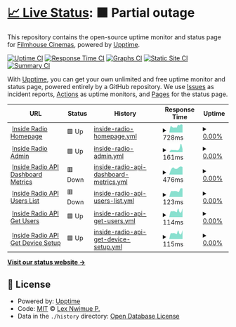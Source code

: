 # [📈 Live Status](https://lexNwimue.github.io/inside-radio-monitor): <!--live status--> **🟧 Partial outage**

This repository contains the open-source uptime monitor and status page for [Filmhouse Cinemas](<[lexnwimue.github.io](https://www.filmhouseng.com/)>), powered by [Upptime](https://github.com/upptime/upptime).

[![Uptime CI](https://github.com/lexNwimue/inside-radio-monitor/workflows/Uptime%20CI/badge.svg)](https://github.com/lexNwimue/inside-radio-monitor/actions?query=workflow%3A%22Uptime+CI%22)
[![Response Time CI](https://github.com/lexNwimue/inside-radio-monitor/workflows/Response%20Time%20CI/badge.svg)](https://github.com/lexNwimue/inside-radio-monitor/actions?query=workflow%3A%22Response+Time+CI%22)
[![Graphs CI](https://github.com/lexNwimue/inside-radio-monitor/workflows/Graphs%20CI/badge.svg)](https://github.com/lexNwimue/inside-radio-monitor/actions?query=workflow%3A%22Graphs+CI%22)
[![Static Site CI](https://github.com/lexNwimue/inside-radio-monitor/workflows/Static%20Site%20CI/badge.svg)](https://github.com/lexNwimue/inside-radio-monitor/actions?query=workflow%3A%22Static+Site+CI%22)
[![Summary CI](https://github.com/lexNwimue/inside-radio-monitor/workflows/Summary%20CI/badge.svg)](https://github.com/lexNwimue/inside-radio-monitor/actions?query=workflow%3A%22Summary+CI%22)

With [Upptime](https://upptime.js.org), you can get your own unlimited and free uptime monitor and status page, powered entirely by a GitHub repository. We use [Issues](https://github.com/lexNwimue/inside-radio-monitor/issues) as incident reports, [Actions](https://github.com/lexNwimue/inside-radio-monitor/actions) as uptime monitors, and [Pages](https://lexNwimue.github.io/inside-radio-monitor) for the status page.

<!--start: status pages-->
<!-- This summary is generated by Upptime (https://github.com/upptime/upptime) -->
<!-- Do not edit this manually, your changes will be overwritten -->
<!-- prettier-ignore -->
| URL | Status | History | Response Time | Uptime |
| --- | ------ | ------- | ------------- | ------ |
| <img alt="" src="https://icons.duckduckgo.com/ip3/insideradiong.com.ico" height="13"> [Inside Radio Homepage](https://insideradiong.com) | 🟩 Up | [inside-radio-homepage.yml](https://github.com/lexNwimue/inside-radio-monitor/commits/HEAD/history/inside-radio-homepage.yml) | <details><summary><img alt="Response time graph" src="./graphs/inside-radio-homepage/response-time-week.png" height="20"> 728ms</summary><br><a href="https://lexNwimue.github.io/inside-radio-monitor/history/inside-radio-homepage"><img alt="Response time 888" src="https://img.shields.io/endpoint?url=https%3A%2F%2Fraw.githubusercontent.com%2FlexNwimue%2Finside-radio-monitor%2FHEAD%2Fapi%2Finside-radio-homepage%2Fresponse-time.json"></a><br><a href="https://lexNwimue.github.io/inside-radio-monitor/history/inside-radio-homepage"><img alt="24-hour response time 864" src="https://img.shields.io/endpoint?url=https%3A%2F%2Fraw.githubusercontent.com%2FlexNwimue%2Finside-radio-monitor%2FHEAD%2Fapi%2Finside-radio-homepage%2Fresponse-time-day.json"></a><br><a href="https://lexNwimue.github.io/inside-radio-monitor/history/inside-radio-homepage"><img alt="7-day response time 728" src="https://img.shields.io/endpoint?url=https%3A%2F%2Fraw.githubusercontent.com%2FlexNwimue%2Finside-radio-monitor%2FHEAD%2Fapi%2Finside-radio-homepage%2Fresponse-time-week.json"></a><br><a href="https://lexNwimue.github.io/inside-radio-monitor/history/inside-radio-homepage"><img alt="30-day response time 637" src="https://img.shields.io/endpoint?url=https%3A%2F%2Fraw.githubusercontent.com%2FlexNwimue%2Finside-radio-monitor%2FHEAD%2Fapi%2Finside-radio-homepage%2Fresponse-time-month.json"></a><br><a href="https://lexNwimue.github.io/inside-radio-monitor/history/inside-radio-homepage"><img alt="1-year response time 888" src="https://img.shields.io/endpoint?url=https%3A%2F%2Fraw.githubusercontent.com%2FlexNwimue%2Finside-radio-monitor%2FHEAD%2Fapi%2Finside-radio-homepage%2Fresponse-time-year.json"></a></details> | <details><summary><a href="https://lexNwimue.github.io/inside-radio-monitor/history/inside-radio-homepage">0.00%</a></summary><a href="https://lexNwimue.github.io/inside-radio-monitor/history/inside-radio-homepage"><img alt="All-time uptime 9.72%" src="https://img.shields.io/endpoint?url=https%3A%2F%2Fraw.githubusercontent.com%2FlexNwimue%2Finside-radio-monitor%2FHEAD%2Fapi%2Finside-radio-homepage%2Fuptime.json"></a><br><a href="https://lexNwimue.github.io/inside-radio-monitor/history/inside-radio-homepage"><img alt="24-hour uptime 0.00%" src="https://img.shields.io/endpoint?url=https%3A%2F%2Fraw.githubusercontent.com%2FlexNwimue%2Finside-radio-monitor%2FHEAD%2Fapi%2Finside-radio-homepage%2Fuptime-day.json"></a><br><a href="https://lexNwimue.github.io/inside-radio-monitor/history/inside-radio-homepage"><img alt="7-day uptime 0.00%" src="https://img.shields.io/endpoint?url=https%3A%2F%2Fraw.githubusercontent.com%2FlexNwimue%2Finside-radio-monitor%2FHEAD%2Fapi%2Finside-radio-homepage%2Fuptime-week.json"></a><br><a href="https://lexNwimue.github.io/inside-radio-monitor/history/inside-radio-homepage"><img alt="30-day uptime 0.00%" src="https://img.shields.io/endpoint?url=https%3A%2F%2Fraw.githubusercontent.com%2FlexNwimue%2Finside-radio-monitor%2FHEAD%2Fapi%2Finside-radio-homepage%2Fuptime-month.json"></a><br><a href="https://lexNwimue.github.io/inside-radio-monitor/history/inside-radio-homepage"><img alt="1-year uptime 9.72%" src="https://img.shields.io/endpoint?url=https%3A%2F%2Fraw.githubusercontent.com%2FlexNwimue%2Finside-radio-monitor%2FHEAD%2Fapi%2Finside-radio-homepage%2Fuptime-year.json"></a></details>
| <img alt="" src="https://icons.duckduckgo.com/ip3/insideradiong.com.ico" height="13"> [Inside Radio Admin](https://insideradiong.com/customers) | 🟩 Up | [inside-radio-admin.yml](https://github.com/lexNwimue/inside-radio-monitor/commits/HEAD/history/inside-radio-admin.yml) | <details><summary><img alt="Response time graph" src="./graphs/inside-radio-admin/response-time-week.png" height="20"> 161ms</summary><br><a href="https://lexNwimue.github.io/inside-radio-monitor/history/inside-radio-admin"><img alt="Response time 176" src="https://img.shields.io/endpoint?url=https%3A%2F%2Fraw.githubusercontent.com%2FlexNwimue%2Finside-radio-monitor%2FHEAD%2Fapi%2Finside-radio-admin%2Fresponse-time.json"></a><br><a href="https://lexNwimue.github.io/inside-radio-monitor/history/inside-radio-admin"><img alt="24-hour response time 156" src="https://img.shields.io/endpoint?url=https%3A%2F%2Fraw.githubusercontent.com%2FlexNwimue%2Finside-radio-monitor%2FHEAD%2Fapi%2Finside-radio-admin%2Fresponse-time-day.json"></a><br><a href="https://lexNwimue.github.io/inside-radio-monitor/history/inside-radio-admin"><img alt="7-day response time 161" src="https://img.shields.io/endpoint?url=https%3A%2F%2Fraw.githubusercontent.com%2FlexNwimue%2Finside-radio-monitor%2FHEAD%2Fapi%2Finside-radio-admin%2Fresponse-time-week.json"></a><br><a href="https://lexNwimue.github.io/inside-radio-monitor/history/inside-radio-admin"><img alt="30-day response time 119" src="https://img.shields.io/endpoint?url=https%3A%2F%2Fraw.githubusercontent.com%2FlexNwimue%2Finside-radio-monitor%2FHEAD%2Fapi%2Finside-radio-admin%2Fresponse-time-month.json"></a><br><a href="https://lexNwimue.github.io/inside-radio-monitor/history/inside-radio-admin"><img alt="1-year response time 176" src="https://img.shields.io/endpoint?url=https%3A%2F%2Fraw.githubusercontent.com%2FlexNwimue%2Finside-radio-monitor%2FHEAD%2Fapi%2Finside-radio-admin%2Fresponse-time-year.json"></a></details> | <details><summary><a href="https://lexNwimue.github.io/inside-radio-monitor/history/inside-radio-admin">0.00%</a></summary><a href="https://lexNwimue.github.io/inside-radio-monitor/history/inside-radio-admin"><img alt="All-time uptime 9.72%" src="https://img.shields.io/endpoint?url=https%3A%2F%2Fraw.githubusercontent.com%2FlexNwimue%2Finside-radio-monitor%2FHEAD%2Fapi%2Finside-radio-admin%2Fuptime.json"></a><br><a href="https://lexNwimue.github.io/inside-radio-monitor/history/inside-radio-admin"><img alt="24-hour uptime 0.00%" src="https://img.shields.io/endpoint?url=https%3A%2F%2Fraw.githubusercontent.com%2FlexNwimue%2Finside-radio-monitor%2FHEAD%2Fapi%2Finside-radio-admin%2Fuptime-day.json"></a><br><a href="https://lexNwimue.github.io/inside-radio-monitor/history/inside-radio-admin"><img alt="7-day uptime 0.00%" src="https://img.shields.io/endpoint?url=https%3A%2F%2Fraw.githubusercontent.com%2FlexNwimue%2Finside-radio-monitor%2FHEAD%2Fapi%2Finside-radio-admin%2Fuptime-week.json"></a><br><a href="https://lexNwimue.github.io/inside-radio-monitor/history/inside-radio-admin"><img alt="30-day uptime 0.00%" src="https://img.shields.io/endpoint?url=https%3A%2F%2Fraw.githubusercontent.com%2FlexNwimue%2Finside-radio-monitor%2FHEAD%2Fapi%2Finside-radio-admin%2Fuptime-month.json"></a><br><a href="https://lexNwimue.github.io/inside-radio-monitor/history/inside-radio-admin"><img alt="1-year uptime 9.72%" src="https://img.shields.io/endpoint?url=https%3A%2F%2Fraw.githubusercontent.com%2FlexNwimue%2Finside-radio-monitor%2FHEAD%2Fapi%2Finside-radio-admin%2Fuptime-year.json"></a></details>
| <img alt="" src="https://icons.duckduckgo.com/ip3/api.insideradiong.com.ico" height="13"> [Inside Radio API Dashboard Metrics](https://api.insideradiong.com/overview) | 🟥 Down | [inside-radio-api-dashboard-metrics.yml](https://github.com/lexNwimue/inside-radio-monitor/commits/HEAD/history/inside-radio-api-dashboard-metrics.yml) | <details><summary><img alt="Response time graph" src="./graphs/inside-radio-api-dashboard-metrics/response-time-week.png" height="20"> 476ms</summary><br><a href="https://lexNwimue.github.io/inside-radio-monitor/history/inside-radio-api-dashboard-metrics"><img alt="Response time 433" src="https://img.shields.io/endpoint?url=https%3A%2F%2Fraw.githubusercontent.com%2FlexNwimue%2Finside-radio-monitor%2FHEAD%2Fapi%2Finside-radio-api-dashboard-metrics%2Fresponse-time.json"></a><br><a href="https://lexNwimue.github.io/inside-radio-monitor/history/inside-radio-api-dashboard-metrics"><img alt="24-hour response time 550" src="https://img.shields.io/endpoint?url=https%3A%2F%2Fraw.githubusercontent.com%2FlexNwimue%2Finside-radio-monitor%2FHEAD%2Fapi%2Finside-radio-api-dashboard-metrics%2Fresponse-time-day.json"></a><br><a href="https://lexNwimue.github.io/inside-radio-monitor/history/inside-radio-api-dashboard-metrics"><img alt="7-day response time 476" src="https://img.shields.io/endpoint?url=https%3A%2F%2Fraw.githubusercontent.com%2FlexNwimue%2Finside-radio-monitor%2FHEAD%2Fapi%2Finside-radio-api-dashboard-metrics%2Fresponse-time-week.json"></a><br><a href="https://lexNwimue.github.io/inside-radio-monitor/history/inside-radio-api-dashboard-metrics"><img alt="30-day response time 408" src="https://img.shields.io/endpoint?url=https%3A%2F%2Fraw.githubusercontent.com%2FlexNwimue%2Finside-radio-monitor%2FHEAD%2Fapi%2Finside-radio-api-dashboard-metrics%2Fresponse-time-month.json"></a><br><a href="https://lexNwimue.github.io/inside-radio-monitor/history/inside-radio-api-dashboard-metrics"><img alt="1-year response time 433" src="https://img.shields.io/endpoint?url=https%3A%2F%2Fraw.githubusercontent.com%2FlexNwimue%2Finside-radio-monitor%2FHEAD%2Fapi%2Finside-radio-api-dashboard-metrics%2Fresponse-time-year.json"></a></details> | <details><summary><a href="https://lexNwimue.github.io/inside-radio-monitor/history/inside-radio-api-dashboard-metrics">0.00%</a></summary><a href="https://lexNwimue.github.io/inside-radio-monitor/history/inside-radio-api-dashboard-metrics"><img alt="All-time uptime 0.00%" src="https://img.shields.io/endpoint?url=https%3A%2F%2Fraw.githubusercontent.com%2FlexNwimue%2Finside-radio-monitor%2FHEAD%2Fapi%2Finside-radio-api-dashboard-metrics%2Fuptime.json"></a><br><a href="https://lexNwimue.github.io/inside-radio-monitor/history/inside-radio-api-dashboard-metrics"><img alt="24-hour uptime 0.00%" src="https://img.shields.io/endpoint?url=https%3A%2F%2Fraw.githubusercontent.com%2FlexNwimue%2Finside-radio-monitor%2FHEAD%2Fapi%2Finside-radio-api-dashboard-metrics%2Fuptime-day.json"></a><br><a href="https://lexNwimue.github.io/inside-radio-monitor/history/inside-radio-api-dashboard-metrics"><img alt="7-day uptime 0.00%" src="https://img.shields.io/endpoint?url=https%3A%2F%2Fraw.githubusercontent.com%2FlexNwimue%2Finside-radio-monitor%2FHEAD%2Fapi%2Finside-radio-api-dashboard-metrics%2Fuptime-week.json"></a><br><a href="https://lexNwimue.github.io/inside-radio-monitor/history/inside-radio-api-dashboard-metrics"><img alt="30-day uptime 0.00%" src="https://img.shields.io/endpoint?url=https%3A%2F%2Fraw.githubusercontent.com%2FlexNwimue%2Finside-radio-monitor%2FHEAD%2Fapi%2Finside-radio-api-dashboard-metrics%2Fuptime-month.json"></a><br><a href="https://lexNwimue.github.io/inside-radio-monitor/history/inside-radio-api-dashboard-metrics"><img alt="1-year uptime 0.00%" src="https://img.shields.io/endpoint?url=https%3A%2F%2Fraw.githubusercontent.com%2FlexNwimue%2Finside-radio-monitor%2FHEAD%2Fapi%2Finside-radio-api-dashboard-metrics%2Fuptime-year.json"></a></details>
| <img alt="" src="https://icons.duckduckgo.com/ip3/api.insideradiong.com.ico" height="13"> [Inside Radio API Users List](https://api.insideradiong.com/users) | 🟥 Down | [inside-radio-api-users-list.yml](https://github.com/lexNwimue/inside-radio-monitor/commits/HEAD/history/inside-radio-api-users-list.yml) | <details><summary><img alt="Response time graph" src="./graphs/inside-radio-api-users-list/response-time-week.png" height="20"> 123ms</summary><br><a href="https://lexNwimue.github.io/inside-radio-monitor/history/inside-radio-api-users-list"><img alt="Response time 113" src="https://img.shields.io/endpoint?url=https%3A%2F%2Fraw.githubusercontent.com%2FlexNwimue%2Finside-radio-monitor%2FHEAD%2Fapi%2Finside-radio-api-users-list%2Fresponse-time.json"></a><br><a href="https://lexNwimue.github.io/inside-radio-monitor/history/inside-radio-api-users-list"><img alt="24-hour response time 154" src="https://img.shields.io/endpoint?url=https%3A%2F%2Fraw.githubusercontent.com%2FlexNwimue%2Finside-radio-monitor%2FHEAD%2Fapi%2Finside-radio-api-users-list%2Fresponse-time-day.json"></a><br><a href="https://lexNwimue.github.io/inside-radio-monitor/history/inside-radio-api-users-list"><img alt="7-day response time 123" src="https://img.shields.io/endpoint?url=https%3A%2F%2Fraw.githubusercontent.com%2FlexNwimue%2Finside-radio-monitor%2FHEAD%2Fapi%2Finside-radio-api-users-list%2Fresponse-time-week.json"></a><br><a href="https://lexNwimue.github.io/inside-radio-monitor/history/inside-radio-api-users-list"><img alt="30-day response time 106" src="https://img.shields.io/endpoint?url=https%3A%2F%2Fraw.githubusercontent.com%2FlexNwimue%2Finside-radio-monitor%2FHEAD%2Fapi%2Finside-radio-api-users-list%2Fresponse-time-month.json"></a><br><a href="https://lexNwimue.github.io/inside-radio-monitor/history/inside-radio-api-users-list"><img alt="1-year response time 113" src="https://img.shields.io/endpoint?url=https%3A%2F%2Fraw.githubusercontent.com%2FlexNwimue%2Finside-radio-monitor%2FHEAD%2Fapi%2Finside-radio-api-users-list%2Fresponse-time-year.json"></a></details> | <details><summary><a href="https://lexNwimue.github.io/inside-radio-monitor/history/inside-radio-api-users-list">0.00%</a></summary><a href="https://lexNwimue.github.io/inside-radio-monitor/history/inside-radio-api-users-list"><img alt="All-time uptime 0.00%" src="https://img.shields.io/endpoint?url=https%3A%2F%2Fraw.githubusercontent.com%2FlexNwimue%2Finside-radio-monitor%2FHEAD%2Fapi%2Finside-radio-api-users-list%2Fuptime.json"></a><br><a href="https://lexNwimue.github.io/inside-radio-monitor/history/inside-radio-api-users-list"><img alt="24-hour uptime 0.00%" src="https://img.shields.io/endpoint?url=https%3A%2F%2Fraw.githubusercontent.com%2FlexNwimue%2Finside-radio-monitor%2FHEAD%2Fapi%2Finside-radio-api-users-list%2Fuptime-day.json"></a><br><a href="https://lexNwimue.github.io/inside-radio-monitor/history/inside-radio-api-users-list"><img alt="7-day uptime 0.00%" src="https://img.shields.io/endpoint?url=https%3A%2F%2Fraw.githubusercontent.com%2FlexNwimue%2Finside-radio-monitor%2FHEAD%2Fapi%2Finside-radio-api-users-list%2Fuptime-week.json"></a><br><a href="https://lexNwimue.github.io/inside-radio-monitor/history/inside-radio-api-users-list"><img alt="30-day uptime 0.00%" src="https://img.shields.io/endpoint?url=https%3A%2F%2Fraw.githubusercontent.com%2FlexNwimue%2Finside-radio-monitor%2FHEAD%2Fapi%2Finside-radio-api-users-list%2Fuptime-month.json"></a><br><a href="https://lexNwimue.github.io/inside-radio-monitor/history/inside-radio-api-users-list"><img alt="1-year uptime 0.00%" src="https://img.shields.io/endpoint?url=https%3A%2F%2Fraw.githubusercontent.com%2FlexNwimue%2Finside-radio-monitor%2FHEAD%2Fapi%2Finside-radio-api-users-list%2Fuptime-year.json"></a></details>
| <img alt="" src="https://icons.duckduckgo.com/ip3/api.insideradiong.com.ico" height="13"> [Inside Radio API Get Users](https://api.insideradiong.com/users) | 🟩 Up | [inside-radio-api-get-users.yml](https://github.com/lexNwimue/inside-radio-monitor/commits/HEAD/history/inside-radio-api-get-users.yml) | <details><summary><img alt="Response time graph" src="./graphs/inside-radio-api-get-users/response-time-week.png" height="20"> 114ms</summary><br><a href="https://lexNwimue.github.io/inside-radio-monitor/history/inside-radio-api-get-users"><img alt="Response time 111" src="https://img.shields.io/endpoint?url=https%3A%2F%2Fraw.githubusercontent.com%2FlexNwimue%2Finside-radio-monitor%2FHEAD%2Fapi%2Finside-radio-api-get-users%2Fresponse-time.json"></a><br><a href="https://lexNwimue.github.io/inside-radio-monitor/history/inside-radio-api-get-users"><img alt="24-hour response time 153" src="https://img.shields.io/endpoint?url=https%3A%2F%2Fraw.githubusercontent.com%2FlexNwimue%2Finside-radio-monitor%2FHEAD%2Fapi%2Finside-radio-api-get-users%2Fresponse-time-day.json"></a><br><a href="https://lexNwimue.github.io/inside-radio-monitor/history/inside-radio-api-get-users"><img alt="7-day response time 114" src="https://img.shields.io/endpoint?url=https%3A%2F%2Fraw.githubusercontent.com%2FlexNwimue%2Finside-radio-monitor%2FHEAD%2Fapi%2Finside-radio-api-get-users%2Fresponse-time-week.json"></a><br><a href="https://lexNwimue.github.io/inside-radio-monitor/history/inside-radio-api-get-users"><img alt="30-day response time 103" src="https://img.shields.io/endpoint?url=https%3A%2F%2Fraw.githubusercontent.com%2FlexNwimue%2Finside-radio-monitor%2FHEAD%2Fapi%2Finside-radio-api-get-users%2Fresponse-time-month.json"></a><br><a href="https://lexNwimue.github.io/inside-radio-monitor/history/inside-radio-api-get-users"><img alt="1-year response time 111" src="https://img.shields.io/endpoint?url=https%3A%2F%2Fraw.githubusercontent.com%2FlexNwimue%2Finside-radio-monitor%2FHEAD%2Fapi%2Finside-radio-api-get-users%2Fresponse-time-year.json"></a></details> | <details><summary><a href="https://lexNwimue.github.io/inside-radio-monitor/history/inside-radio-api-get-users">0.00%</a></summary><a href="https://lexNwimue.github.io/inside-radio-monitor/history/inside-radio-api-get-users"><img alt="All-time uptime 9.72%" src="https://img.shields.io/endpoint?url=https%3A%2F%2Fraw.githubusercontent.com%2FlexNwimue%2Finside-radio-monitor%2FHEAD%2Fapi%2Finside-radio-api-get-users%2Fuptime.json"></a><br><a href="https://lexNwimue.github.io/inside-radio-monitor/history/inside-radio-api-get-users"><img alt="24-hour uptime 0.00%" src="https://img.shields.io/endpoint?url=https%3A%2F%2Fraw.githubusercontent.com%2FlexNwimue%2Finside-radio-monitor%2FHEAD%2Fapi%2Finside-radio-api-get-users%2Fuptime-day.json"></a><br><a href="https://lexNwimue.github.io/inside-radio-monitor/history/inside-radio-api-get-users"><img alt="7-day uptime 0.00%" src="https://img.shields.io/endpoint?url=https%3A%2F%2Fraw.githubusercontent.com%2FlexNwimue%2Finside-radio-monitor%2FHEAD%2Fapi%2Finside-radio-api-get-users%2Fuptime-week.json"></a><br><a href="https://lexNwimue.github.io/inside-radio-monitor/history/inside-radio-api-get-users"><img alt="30-day uptime 0.00%" src="https://img.shields.io/endpoint?url=https%3A%2F%2Fraw.githubusercontent.com%2FlexNwimue%2Finside-radio-monitor%2FHEAD%2Fapi%2Finside-radio-api-get-users%2Fuptime-month.json"></a><br><a href="https://lexNwimue.github.io/inside-radio-monitor/history/inside-radio-api-get-users"><img alt="1-year uptime 9.72%" src="https://img.shields.io/endpoint?url=https%3A%2F%2Fraw.githubusercontent.com%2FlexNwimue%2Finside-radio-monitor%2FHEAD%2Fapi%2Finside-radio-api-get-users%2Fuptime-year.json"></a></details>
| <img alt="" src="https://icons.duckduckgo.com/ip3/api.insideradiong.com.ico" height="13"> [Inside Radio API Get Device Setup](https://api.insideradiong.com/setup) | 🟩 Up | [inside-radio-api-get-device-setup.yml](https://github.com/lexNwimue/inside-radio-monitor/commits/HEAD/history/inside-radio-api-get-device-setup.yml) | <details><summary><img alt="Response time graph" src="./graphs/inside-radio-api-get-device-setup/response-time-week.png" height="20"> 115ms</summary><br><a href="https://lexNwimue.github.io/inside-radio-monitor/history/inside-radio-api-get-device-setup"><img alt="Response time 111" src="https://img.shields.io/endpoint?url=https%3A%2F%2Fraw.githubusercontent.com%2FlexNwimue%2Finside-radio-monitor%2FHEAD%2Fapi%2Finside-radio-api-get-device-setup%2Fresponse-time.json"></a><br><a href="https://lexNwimue.github.io/inside-radio-monitor/history/inside-radio-api-get-device-setup"><img alt="24-hour response time 153" src="https://img.shields.io/endpoint?url=https%3A%2F%2Fraw.githubusercontent.com%2FlexNwimue%2Finside-radio-monitor%2FHEAD%2Fapi%2Finside-radio-api-get-device-setup%2Fresponse-time-day.json"></a><br><a href="https://lexNwimue.github.io/inside-radio-monitor/history/inside-radio-api-get-device-setup"><img alt="7-day response time 115" src="https://img.shields.io/endpoint?url=https%3A%2F%2Fraw.githubusercontent.com%2FlexNwimue%2Finside-radio-monitor%2FHEAD%2Fapi%2Finside-radio-api-get-device-setup%2Fresponse-time-week.json"></a><br><a href="https://lexNwimue.github.io/inside-radio-monitor/history/inside-radio-api-get-device-setup"><img alt="30-day response time 103" src="https://img.shields.io/endpoint?url=https%3A%2F%2Fraw.githubusercontent.com%2FlexNwimue%2Finside-radio-monitor%2FHEAD%2Fapi%2Finside-radio-api-get-device-setup%2Fresponse-time-month.json"></a><br><a href="https://lexNwimue.github.io/inside-radio-monitor/history/inside-radio-api-get-device-setup"><img alt="1-year response time 111" src="https://img.shields.io/endpoint?url=https%3A%2F%2Fraw.githubusercontent.com%2FlexNwimue%2Finside-radio-monitor%2FHEAD%2Fapi%2Finside-radio-api-get-device-setup%2Fresponse-time-year.json"></a></details> | <details><summary><a href="https://lexNwimue.github.io/inside-radio-monitor/history/inside-radio-api-get-device-setup">0.00%</a></summary><a href="https://lexNwimue.github.io/inside-radio-monitor/history/inside-radio-api-get-device-setup"><img alt="All-time uptime 9.72%" src="https://img.shields.io/endpoint?url=https%3A%2F%2Fraw.githubusercontent.com%2FlexNwimue%2Finside-radio-monitor%2FHEAD%2Fapi%2Finside-radio-api-get-device-setup%2Fuptime.json"></a><br><a href="https://lexNwimue.github.io/inside-radio-monitor/history/inside-radio-api-get-device-setup"><img alt="24-hour uptime 0.00%" src="https://img.shields.io/endpoint?url=https%3A%2F%2Fraw.githubusercontent.com%2FlexNwimue%2Finside-radio-monitor%2FHEAD%2Fapi%2Finside-radio-api-get-device-setup%2Fuptime-day.json"></a><br><a href="https://lexNwimue.github.io/inside-radio-monitor/history/inside-radio-api-get-device-setup"><img alt="7-day uptime 0.00%" src="https://img.shields.io/endpoint?url=https%3A%2F%2Fraw.githubusercontent.com%2FlexNwimue%2Finside-radio-monitor%2FHEAD%2Fapi%2Finside-radio-api-get-device-setup%2Fuptime-week.json"></a><br><a href="https://lexNwimue.github.io/inside-radio-monitor/history/inside-radio-api-get-device-setup"><img alt="30-day uptime 0.00%" src="https://img.shields.io/endpoint?url=https%3A%2F%2Fraw.githubusercontent.com%2FlexNwimue%2Finside-radio-monitor%2FHEAD%2Fapi%2Finside-radio-api-get-device-setup%2Fuptime-month.json"></a><br><a href="https://lexNwimue.github.io/inside-radio-monitor/history/inside-radio-api-get-device-setup"><img alt="1-year uptime 9.72%" src="https://img.shields.io/endpoint?url=https%3A%2F%2Fraw.githubusercontent.com%2FlexNwimue%2Finside-radio-monitor%2FHEAD%2Fapi%2Finside-radio-api-get-device-setup%2Fuptime-year.json"></a></details>

<!--end: status pages-->

[**Visit our status website →**](https://lexNwimue.github.io/inside-radio-monitor)

## 📄 License

- Powered by: [Upptime](https://github.com/upptime/upptime)
- Code: [MIT](./LICENSE) © [Lex Nwimue P.](lexnwimue.github.io)
- Data in the `./history` directory: [Open Database License](https://opendatacommons.org/licenses/odbl/1-0/)
